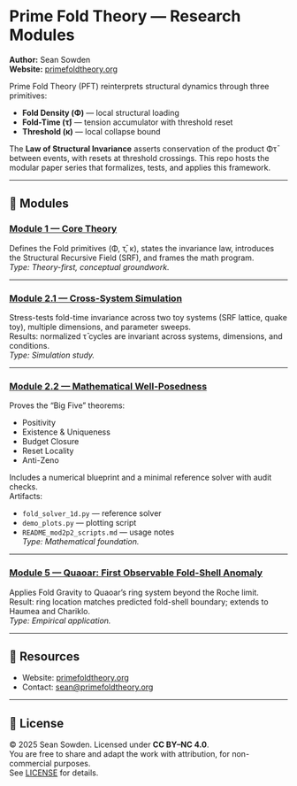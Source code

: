# Prime Fold Theory — Research Modules

**Author:** Sean Sowden  
**Website:** [primefoldtheory.org](https://primefoldtheory.org)  

Prime Fold Theory (PFT) reinterprets structural dynamics through three primitives:  
- **Fold Density (Φ)** — local structural loading  
- **Fold-Time (τ̄)** — tension accumulator with threshold reset  
- **Threshold (κ)** — local collapse bound  

The **Law of Structural Invariance** asserts conservation of the product Φτ̄ between events, 
with resets at threshold crossings. This repo hosts the modular paper series that formalizes, 
tests, and applies this framework.

---

## 📖 Modules

### [Module 1 — Core Theory](./paper/module1/mod1v2.pdf)
Defines the Fold primitives (Φ, τ̄, κ), states the invariance law, introduces the Structural Recursive Field (SRF), and frames the math program.  
*Type: Theory-first, conceptual groundwork.*

---

### [Module 2.1 — Cross-System Simulation](./paper/module2.1/mod2p1.pdf)
Stress-tests fold-time invariance across two toy systems (SRF lattice, quake toy), multiple dimensions, and parameter sweeps.  
Results: normalized τ̄ cycles are invariant across systems, dimensions, and conditions.  
*Type: Simulation study.*

---

### [Module 2.2 — Mathematical Well-Posedness](./paper/module2.2/mod2p2.pdf)
Proves the “Big Five” theorems:  
- Positivity  
- Existence & Uniqueness  
- Budget Closure  
- Reset Locality  
- Anti-Zeno  

Includes a numerical blueprint and a minimal reference solver with audit checks.  
Artifacts:  
- `fold_solver_1d.py` — reference solver  
- `demo_plots.py` — plotting script  
- `README_mod2p2_scripts.md` — usage notes  
*Type: Mathematical foundation.*

---

### [Module 5 — Quaoar: First Observable Fold-Shell Anomaly](./Module5/Module5.pdf)
Applies Fold Gravity to Quaoar’s ring system beyond the Roche limit.  
Result: ring location matches predicted fold-shell boundary; extends to Haumea and Chariklo.  
*Type: Empirical application.*

---

## 🔗 Resources
- Website: [primefoldtheory.org](https://primefoldtheory.org)  
- Contact: sean@primefoldtheory.org  

---

## 📌 License
© 2025 Sean Sowden. Licensed under **CC BY–NC 4.0**.  
You are free to share and adapt the work with attribution, for non-commercial purposes.  
See [LICENSE](https://creativecommons.org/licenses/by-nc/4.0/) for details.
